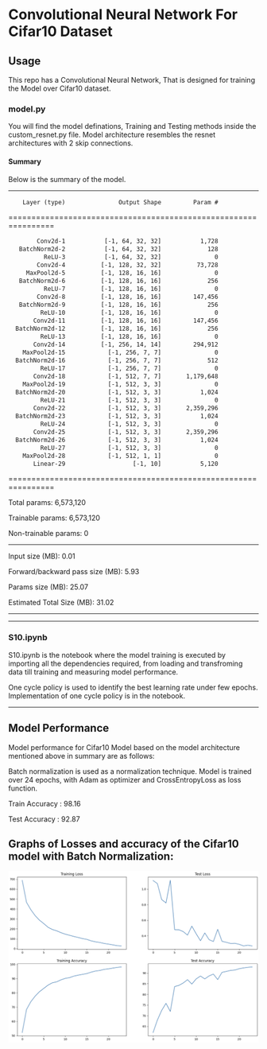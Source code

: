 # Convolutional Neural Network For Cifar10 Dataset


## Usage
This repo has a Convolutional Neural Network, That is designed for training the Model over Cifar10 dataset.

### model.py
You will find the model definations, Training and Testing methods inside the custom_resnet.py file.
Model architecture resembles the resnet architectures with 2 skip connections.


#### Summary
Below is the summary of the model.

----------------------------------------------------------------
        Layer (type)               Output Shape         Param #

================================================================

            Conv2d-1           [-1, 64, 32, 32]           1,728
       BatchNorm2d-2           [-1, 64, 32, 32]             128
              ReLU-3           [-1, 64, 32, 32]               0
            Conv2d-4          [-1, 128, 32, 32]          73,728
         MaxPool2d-5          [-1, 128, 16, 16]               0
       BatchNorm2d-6          [-1, 128, 16, 16]             256
              ReLU-7          [-1, 128, 16, 16]               0
            Conv2d-8          [-1, 128, 16, 16]         147,456
       BatchNorm2d-9          [-1, 128, 16, 16]             256
             ReLU-10          [-1, 128, 16, 16]               0
           Conv2d-11          [-1, 128, 16, 16]         147,456
      BatchNorm2d-12          [-1, 128, 16, 16]             256
             ReLU-13          [-1, 128, 16, 16]               0
           Conv2d-14          [-1, 256, 14, 14]         294,912
        MaxPool2d-15            [-1, 256, 7, 7]               0
      BatchNorm2d-16            [-1, 256, 7, 7]             512
             ReLU-17            [-1, 256, 7, 7]               0
           Conv2d-18            [-1, 512, 7, 7]       1,179,648
        MaxPool2d-19            [-1, 512, 3, 3]               0
      BatchNorm2d-20            [-1, 512, 3, 3]           1,024
             ReLU-21            [-1, 512, 3, 3]               0
           Conv2d-22            [-1, 512, 3, 3]       2,359,296
      BatchNorm2d-23            [-1, 512, 3, 3]           1,024
             ReLU-24            [-1, 512, 3, 3]               0
           Conv2d-25            [-1, 512, 3, 3]       2,359,296
      BatchNorm2d-26            [-1, 512, 3, 3]           1,024
             ReLU-27            [-1, 512, 3, 3]               0
        MaxPool2d-28            [-1, 512, 1, 1]               0
           Linear-29                   [-1, 10]           5,120
================================================================

Total params: 6,573,120

Trainable params: 6,573,120

Non-trainable params: 0

----------------------------------------------------------------

Input size (MB): 0.01

Forward/backward pass size (MB): 5.93

Params size (MB): 25.07

Estimated Total Size (MB): 31.02

----------------------------------------------------------------     


***

### S10.ipynb

S10.ipynb is the notebook where the model training is executed by importing all the dependencies required, from loading and transfroming data till training and measuring model performance.

One cycle policy is used to identify the best learning rate under few epochs. Implementation of one cycle policy is in the notebook.


***
## Model Performance
Model performance for Cifar10 Model based on the model architecture mentioned above in summary are as follows:

Batch normalization is used as a normalization technique.
Model is trained over 24 epochs, with Adam as optimizer and CrossEntropyLoss as loss function.

Train Accuracy : 98.16

Test Accuracy : 92.87


## Graphs of Losses and accuracy of the Cifar10 model with Batch Normalization:

![Accuracy|Loss Plot](images/graphs.png)